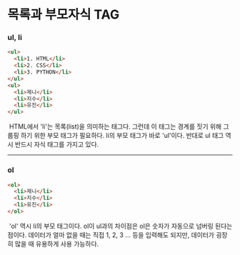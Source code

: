 # 목록과 부모자식 TAG



### ul, li

```html
<ul>
  <li>1. HTML</li>
  <li>2. CSS</li>
  <li>3. PYTHON</li>
</ul>
<ul>
  <li>제니</li>
  <li>지수</li>
  <li>유진</li>
</ul>
```

​	HTML에서 'li'는 목록(list)을 의미하는 태그다. 그런데 이 태그는 경계를 짓기 위해 그룹핑 하기 위한 부모 태그가 필요하다. li의 부모 태그가 바로 'ul'이다.  반대로 ul 태그 역시 반드시 자식 태그를 가지고 있다.



---



### ol

```html
<ol>
  <li>제니</li>
  <li>지수</li>
  <li>유진</li>
</ol>
```

​	'ol' 역시 li의 부모 태그이다. ol이 ul과의 차이점은 ol은 숫자가 자동으로 넘버링 된다는 점이다. 데이터가 얼마 없을 때는 직접 1, 2, 3 ... 등을 입력해도 되지만, 데이터가 굉장히 많을 때 유용하게 사용 가능하다.

